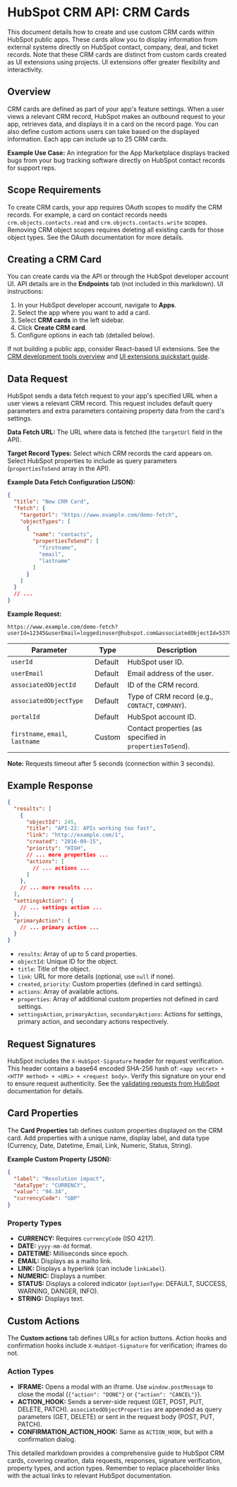 # HubSpot CRM API: CRM Cards

This document details how to create and use custom CRM cards within HubSpot public apps.  These cards allow you to display information from external systems directly on HubSpot contact, company, deal, and ticket records.  Note that these CRM cards are distinct from custom cards created as UI extensions using projects.  UI extensions offer greater flexibility and interactivity.

## Overview

CRM cards are defined as part of your app's feature settings. When a user views a relevant CRM record, HubSpot makes an outbound request to your app, retrieves data, and displays it in a card on the record page.  You can also define custom actions users can take based on the displayed information.  Each app can include up to 25 CRM cards.

**Example Use Case:**  An integration for the App Marketplace displays tracked bugs from your bug tracking software directly on HubSpot contact records for support reps.

## Scope Requirements

To create CRM cards, your app requires OAuth scopes to modify the CRM records. For example, a card on contact records needs `crm.objects.contacts.read` and `crm.objects.contacts.write` scopes.  Removing CRM object scopes requires deleting all existing cards for those object types.  See the OAuth documentation for more details.

## Creating a CRM Card

You can create cards via the API or through the HubSpot developer account UI.  API details are in the **Endpoints** tab (not included in this markdown).  UI instructions:

1. In your HubSpot developer account, navigate to **Apps**.
2. Select the app where you want to add a card.
3. Select **CRM cards** in the left sidebar.
4. Click **Create CRM card**.
5. Configure options in each tab (detailed below).


If not building a public app, consider React-based UI extensions. See the [CRM development tools overview](link-to-overview-needed) and [UI extensions quickstart guide](link-to-quickstart-needed).


## Data Request

HubSpot sends a data fetch request to your app's specified URL when a user views a relevant CRM record.  This request includes default query parameters and extra parameters containing property data from the card's settings.

**Data Fetch URL:**  The URL where data is fetched (the `targetUrl` field in the API).

**Target Record Types:** Select which CRM records the card appears on.  Select HubSpot properties to include as query parameters (`propertiesToSend` array in the API).

**Example Data Fetch Configuration (JSON):**

```json
{
  "title": "New CRM Card",
  "fetch": {
    "targetUrl": "https://www.example.com/demo-fetch",
    "objectTypes": [
      {
        "name": "contacts",
        "propertiesToSend": [
          "firstname",
          "email",
          "lastname"
        ]
      }
    ]
  }
  // ...
}
```

**Example Request:**

```
https://www.example.com/demo-fetch?userId=12345&userEmail=loggedinuser@hubspot.com&associatedObjectId=53701&associatedObjectType=CONTACT&portalId=987654&firstname=Tim&email=timrobinson@itysl.com&lastname=Robinson
```

| Parameter             | Type     | Description                                                                    |
|----------------------|----------|--------------------------------------------------------------------------------|
| `userId`              | Default  | HubSpot user ID.                                                              |
| `userEmail`           | Default  | Email address of the user.                                                    |
| `associatedObjectId`  | Default  | ID of the CRM record.                                                          |
| `associatedObjectType` | Default  | Type of CRM record (e.g., `CONTACT`, `COMPANY`).                             |
| `portalId`            | Default  | HubSpot account ID.                                                            |
| `firstname`, `email`, `lastname` | Custom   | Contact properties (as specified in `propertiesToSend`).                      |


**Note:** Requests timeout after 5 seconds (connection within 3 seconds).


## Example Response

```json
{
  "results": [
    {
      "objectId": 245,
      "title": "API-22: APIs working too fast",
      "link": "http://example.com/1",
      "created": "2016-09-15",
      "priority": "HIGH",
      // ... more properties ...
      "actions": [
        // ... actions ...
      ]
    },
    // ... more results ...
  ],
  "settingsAction": {
    // ... settings action ...
  },
  "primaryAction": {
    // ... primary action ...
  }
}
```

* `results`: Array of up to 5 card properties.
* `objectId`: Unique ID for the object.
* `title`: Title of the object.
* `link`: URL for more details (optional, use `null` if none).
* `created`, `priority`: Custom properties (defined in card settings).
* `actions`: Array of available actions.
* `properties`: Array of additional custom properties not defined in card settings.
* `settingsAction`, `primaryAction`, `secondaryActions`: Actions for settings, primary action, and secondary actions respectively.


## Request Signatures

HubSpot includes the `X-HubSpot-Signature` header for request verification.  This header contains a base64 encoded SHA-256 hash of: `<app secret> + <HTTP method> + <URL> + <request body>`.  Verify this signature on your end to ensure request authenticity.  See the [validating requests from HubSpot](link-to-validation-needed) documentation for details.


## Card Properties

The **Card Properties** tab defines custom properties displayed on the CRM card.  Add properties with a unique name, display label, and data type (Currency, Date, Datetime, Email, Link, Numeric, Status, String).

**Example Custom Property (JSON):**

```json
{
  "label": "Resolution impact",
  "dataType": "CURRENCY",
  "value": "94.34",
  "currencyCode": "GBP"
}
```

### Property Types

* **CURRENCY:** Requires `currencyCode` (ISO 4217).
* **DATE:** `yyyy-mm-dd` format.
* **DATETIME:** Milliseconds since epoch.
* **EMAIL:** Displays as a mailto link.
* **LINK:** Displays a hyperlink (can include `linkLabel`).
* **NUMERIC:** Displays a number.
* **STATUS:** Displays a colored indicator (`optionType`: DEFAULT, SUCCESS, WARNING, DANGER, INFO).
* **STRING:** Displays text.


## Custom Actions

The **Custom actions** tab defines URLs for action buttons.  Action hooks and confirmation hooks include `X-HubSpot-Signature` for verification; iframes do not.

### Action Types

* **IFRAME:** Opens a modal with an iframe.  Use `window.postMessage` to close the modal (`{"action": "DONE"}` or `{"action": "CANCEL"}`).
* **ACTION_HOOK:** Sends a server-side request (GET, POST, PUT, DELETE, PATCH).  `associatedObjectProperties` are appended as query parameters (GET, DELETE) or sent in the request body (POST, PUT, PATCH).
* **CONFIRMATION_ACTION_HOOK:** Same as `ACTION_HOOK`, but with a confirmation dialog.


This detailed markdown provides a comprehensive guide to HubSpot CRM cards, covering creation, data requests, responses, signature verification, property types, and action types. Remember to replace placeholder links with the actual links to relevant HubSpot documentation.
